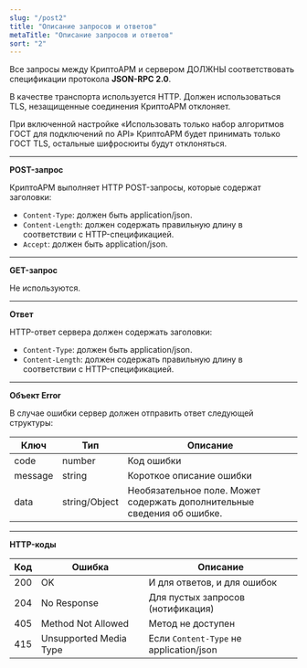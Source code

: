 ```yaml
---
slug: "/post2"
title: "Описание запросов и ответов"
metaTitle: "Описание запросов и ответов"
sort: "2"
---
```



Все запросы между КриптоАРМ и сервером ДОЛЖНЫ соответствовать спецификации протокола **JSON-RPC 2.0**. 

В качестве транспорта используется HTTP. Должен использоваться TLS, незащищенные соединения КриптоАРМ отклоняет. 

При включенной настройке «Использовать только набор алгоритмов ГОСТ для подключений по API» КриптоАРМ будет принимать только ГОСТ TLS, остальные шифросюиты будут отклоняться.

---
**POST-запрос**

КриптоАРМ выполняет HTTP POST-запросы, которые содержат заголовки:

- `Content-Type`: должен быть application/json.
- `Content-Length`: должен содержать правильную длину в соответствии с HTTP-спецификацией.
- `Accept`: должен быть application/json.

---
**GET-запрос**

Не используются.

---
**Ответ**

HTTP-ответ сервера должен содержать заголовки:

- `Content-Type`: должен быть application/json.
- `Content-Length`: должен содержать правильную длину в соответствии с HTTP-спецификацией.

---
**Объект Error**

В случае ошибки сервер должен отправить ответ следующей структуры:

| Ключ | Тип | Описание |
| --- | --- | --- |
| code | number | Код ошибки |
| message |  string |  Короткое описание ошибки |
| data |  string/Object |  Необязательное поле. Может содержать дополнительные сведения об ошибке. |

---
**HTTP-коды**

| Код | Ошибка | Описание |
| --- | --- | --- |
| 200 | OK | И для ответов, и для ошибок |
| 204 |  No Response |  Для пустых запросов (нотификация) |
| 405 |  Method Not Allowed |  Метод не доступен |
| 415 |  Unsupported Media Type |  Если `Content-Type` не application/json |